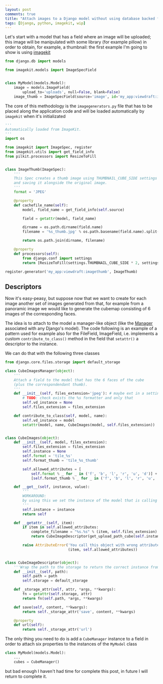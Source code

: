 ```yaml
---
layout: post
comments: true
title: "Attach images to a Django model without using database backed fields"
tags: [Django, python, imagekit, wip]
---
```


Let's start with a model that has a field where an image will be uploaded;
this image will be manipulated with some library (for example pillow) in order
to obtain, for example, a thumbnail: the first example I'm going to show is using
[imagekit](https://django-imagekit.readthedocs.org/en/latest/)

```python
from django.db import models

from imagekit.models import ImageSpecField


class MyModel(models.Model):
    image = models.ImageField(
        upload_to='uploads', null=False, blank=False)
    image_thumb = ImageSpecField(source='image', id='my_app:viewdraft:imagethumb')
```

The core of this methodology is the ``imagegenerators.py`` file that has to be placed
along the application code and will be loaded automatically by ``imagekit`` when
it's initializated

```python
'''
Automatically loaded from ImageKit.
'''
import os

from imagekit import ImageSpec, register
from imagekit.utils import get_field_info
from pilkit.processors import ResizeToFill


class ImageThumb(ImageSpec):
    '''
    This Spec creates a thumb image using THUMBNAIL_CUBE_SIDE settings
    and saving it alongside the original image.
    '''
    format = 'JPEG'

    @property
    def cachefile_name(self):
        model, field_name = get_field_info(self.source)

        field = getattr(model, field_name)

        dirname = os.path.dirname(field.name)
        filename = '%s_thumb.jpg' % os.path.basename(field.name).split('.')[0]

        return os.path.join(dirname, filename)

    @property
    def processors(self):
        from django.conf import settings
        return [ResizeToFill(settings.THUMBNAIL_CUBE_SIDE * 2, settings.THUMBNAIL_CUBE_SIDE * 4)]

register.generator('my_app:viewdraft:imagethumb', ImageThumb)
```

## Descriptors

Now it's easy-peasy, but suppose now that we want to create for each image another set of images
generated from that, for example from a panoramic image we would like to generate the cubemap
consisting of 6 images of the corresponding faces.

The idea is to attach to the model a manager-like object (like the [Manager](https://docs.djangoproject.com/en/1.8/topics/db/managers/)
associated with any Django's model). The code following is an example of a pattern used for example
also for the FileField, ImageField, i.e. implements a custom ``contribute_to_class()`` method in the field
that ``setattr()`` a descriptor to the instance.

We can do that with the following three classes

```python
from django.core.files.storage import default_storage

class CubeImagesManager(object):
    '''
    Attach a field to the model that has the 6 faces of the cube
    (plus the correspondendant thumb).
    '''
    def __init__(self, files_extension='jpeg'): # maybe ext in a settings
        # TODO: check exists the %s formatter and only that
        self.vd_instance = None
        self.files_extension = files_extension

    def contribute_to_class(self, model, name):
        self.vd_instance = model
        setattr(model, name, CubeImages(model, self.files_extension))


class CubeImages(object):
    def __init__(self, model, files_extension):
        self.files_extension = files_extension
        self.instance = None
        self.format = 'tile_%s'
        self.format_thumb = 'tile_%s_thumb'

        self.allowed_attributes = [
            self.format % _ for _ in ('f', 'b', 'l', 'r', 'u', 'd')] +
            [self.format_thumb % _ for _ in ('f', 'b', 'l', 'r', 'u', 'd')]

    def __get__(self, instance, value):
        '''
        WORKAROUND:
        by using this we set the instance of the model that is calling the object
        '''
        self.instance = instance
        return self

    def __getattr__(self, item):
        if item in self.allowed_attributes:
            complete_filename = "%s.%s" % (item, self.files_extension) # THE EXTENSION IS FIXED?
            return CubeImageDescriptor(get_upload_path_cube(self.instance, complete_filename))

        raise AttributeError('You call this object with wrong attribute name \'%s\', allowed %s' %
                             (item, self.allowed_attributes))


class CubeImageDescriptor(object):
    '''Wrap the path to the storage to return the correct instance from the path'''
    def __init__(self, path):
        self.path = path
        self.storage = default_storage

    def _storage_attr(self, attr, *args, **kwargs):
        fn = getattr(self.storage, attr)
        return fn(self.path, *args, **kwargs)

    def save(self, content, **kwargs):
        return self._storage_attr('save', content, **kwargs)

    @property
    def url(self):
        return self._storage_attr('url')
```

The only thing you need to do is add a ``CubeManager`` instance to a field in order
to attach six properties to the instances of the ``MyModel`` class

```python
class MyModel(models.Model):
    ...
    cubes = CubeManager()
```

but bad enough I haven't had time for complete this post, in future I will return to complete it.
